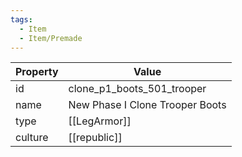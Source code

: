 ```yaml
---
tags:
  - Item
  - Item/Premade
---
```


| Property | Value                           |
| -------- | ------------------------------- |
| id       | clone_p1_boots_501_trooper      |
| name     | New Phase I Clone Trooper Boots |
| type     | [[LegArmor]]                    |
| culture  | [[republic]]           |


